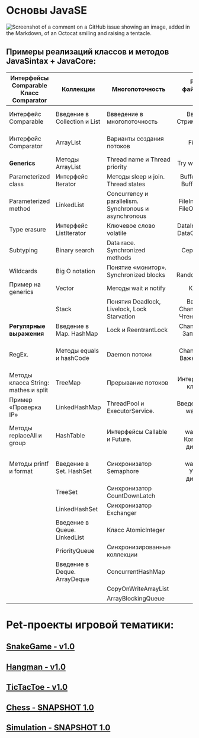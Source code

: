 # Основы JavaSE
![Screenshot of a comment on a GitHub issue showing an image, added in the Markdown, of an Octocat smiling and raising a tentacle.](https://myoctocat.com/assets/images/base-octocat.svg)
## Примеры реализаций классов и методов JavaSintax + JavaCore:

| **Интерфейсы Comparable Класс Comparator** 	| **Коллекции**                	| **Многопоточность**                                    	|        **Работа с файлами: IO и NIO**        	| **Nested классы**    	| **Streams**                            	|
|--------------------------------------------	|------------------------------	|--------------------------------------------------------	|:--------------------------------------------:	|----------------------	|----------------------------------------	|
| Интерфейс Comparable                       	| Введение в Collection и List 	| Ввведение в многопоточность                            	| Введение в Стримы. FileWriter                	| Nested классы        	| Streams. Метод map                     	|
| Интерфейс Comparator                       	| ArrayList                    	| Варианты создания потоков                              	| FileReader                                   	| Static Nested класс  	| Метод filter                           	|
| **Generics**                               	| Методы ArrayList             	| Thread name и Thread priority                          	| Try with resources                           	| Inner класс          	| Метод forEach                          	|
| Parameterized class                        	| Интерфейс Iterator           	| Методы sleep и join. Thread states                     	| BufferedWriter и BufferedReader              	| Local Inner класс    	| Метод reduce                           	|
| Parameterized method                       	| LinkedList                   	| Concurrency и parallelism.  Synchronous и asynchronous 	| FileInputStream и FileOutputStream           	| Anonymous класс      	| Метод sorted                           	|
| Type erasure                               	| Интерфейс ListIterator       	| Ключевое слово volatile                                	| DataInputStream и DataOutputStream           	|                      	| Method chaining                        	|
| Subtyping                                  	| Binary search                	| Data race. Synchronized methods                        	| Сериализация.                                	| **Lambda выражения** 	| Метод concat                           	|
| Wildcards                                  	| Big O notation               	| Понятие «монитор». Synchronized blocks                 	| Класс RandomAccessFile                       	| Lambda выражения     	| Метод distinct                         	|
| Пример на generics                         	| Vector                       	| Методы wait и notify                                   	| Класс File                                   	| Predicate            	| Метод count                            	|
|                                            	| Stack                        	| Понятия Deadlock, Livelock, Lock Starvation            	| Введение в Channel и Buffer. Чтение из файла 	| Supplier             	| Метод peak                             	|
| **Регулярные выражения**                   	| Введение в Map. HashMap      	| Lock и ReentrantLock                                   	| Channel и Buffer. Запись в файл              	| Consumer             	| Метод flatMap                          	|
| RegEx.                                     	| Методы equals и hashCode     	| Daemon потоки                                          	| Channel и Buffer. Важные методы              	| Function             	| Метод collect: grouping и partitioning 	|
| Методы класса String: mathes и split       	| TreeMap                      	| Прерывание потоков                                     	| Интерфейс Path и класс Files.                	|                      	| Метод findFirst                        	|
| Пример «Проверка IP»                       	| LinkedHashMap                	| ThreadPool и ExecutorService.                          	| Введение в метод walkFileTree                	|                      	| Методы min и max                       	|
| Методы replaceAll и group                  	| HashTable                    	| Интерфейсы Callable и Future.                          	| Метод walkFileTree. Копирование директории   	|                      	| Метод limit                            	|
| Методы printf и format                     	| Введение в Set. HashSet      	| Синхронизатор Semaphore                                	| Метод walkFileTree. Удаление директории      	|                      	| Метод skip                             	|
|                                            	| TreeSet                      	| Синхронизатор CountDownLatch                           	|                                              	|                      	| Метод mapToInt                         	|
|                                            	| LinkedHashSet                	| Синхронизатор Exchanger                                	|                                              	|                      	| Parallel Stream                        	|
|                                            	| Введение в Queue. LinkedList 	| Класс AtomicInteger                                    	|                                              	|                      	|                                        	|
|                                            	| PriorityQueue                	| Синхронизированные коллекции                           	|                                              	|                      	|                                        	|
|                                            	| Введение в Deque. ArrayDeque 	| ConcurrentHashMap                                      	|                                              	|                      	|                                        	|
|                                            	|                              	| CopyOnWriteArrayList                                   	|                                              	|                      	|                                        	|
|                                            	|                              	| ArrayBlockingQueue                                     	|                                              	|                      	|                                        	|

# Pet-проекты игровой тематики:

## [SnakeGame - v1.0](https://github.com/IT-DO/JavaSE/tree/main/src/Games/SnakeGame)
## [Hangman - v1.0](https://github.com/IT-DO/JavaSE/tree/main/src/Games/Hangman)
## [TicTacToe - v1.0](https://github.com/IT-DO/JavaSE/tree/main/src/Games/TicTacToe)
## [Chess - SNAPSHOT 1.0](https://github.com/IT-DO/JavaSE/tree/main/src/Games/Chess)
## [Simulation - SNAPSHOT 1.0](https://github.com/IT-DO/JavaSE/tree/main/src/Games/Simulation)



